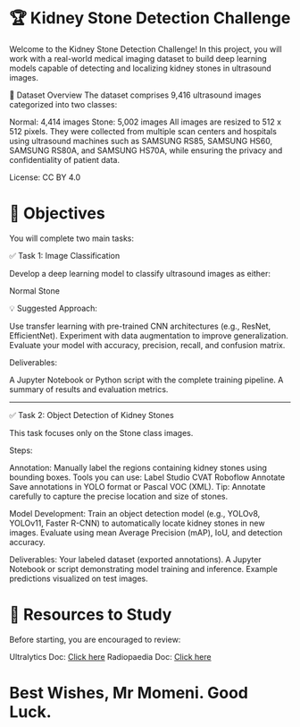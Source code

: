 # 🏆 Kidney Stone Detection Challenge

Welcome to the Kidney Stone Detection Challenge!
In this project, you will work with a real-world medical imaging dataset to build deep learning models capable of detecting and localizing kidney stones in ultrasound images.

📂 Dataset Overview
The dataset comprises 9,416 ultrasound images categorized into two classes:

Normal: 4,414 images
Stone: 5,002 images
All images are resized to 512 x 512 pixels.
They were collected from multiple scan centers and hospitals using ultrasound machines such as SAMSUNG RS85, SAMSUNG HS60, SAMSUNG RS80A, and SAMSUNG HS70A, while ensuring the privacy and confidentiality of patient data.

License: CC BY 4.0

# 🧠 Objectives
You will complete two main tasks:

✅ Task 1: Image Classification

Develop a deep learning model to classify ultrasound images as either:

Normal
Stone

💡 Suggested Approach:

Use transfer learning with pre-trained CNN architectures (e.g., ResNet, EfficientNet).
Experiment with data augmentation to improve generalization.
Evaluate your model with accuracy, precision, recall, and confusion matrix.

Deliverables:

A Jupyter Notebook or Python script with the complete training pipeline.
A summary of results and evaluation metrics.

---------------------------------------------------------------------------------------------------

✅ Task 2: Object Detection of Kidney Stones

This task focuses only on the Stone class images. 

Steps:

Annotation:
Manually label the regions containing kidney stones using bounding boxes.
Tools you can use:
Label Studio
CVAT
Roboflow Annotate
Save annotations in YOLO format or Pascal VOC (XML).
Tip: Annotate carefully to capture the precise location and size of stones.

Model Development:
Train an object detection model (e.g., YOLOv8, YOLOv11, Faster R-CNN) to automatically locate kidney stones in new images.
Evaluate using mean Average Precision (mAP), IoU, and detection accuracy.

Deliverables:
Your labeled dataset (exported annotations).
A Jupyter Notebook or script demonstrating model training and inference.
Example predictions visualized on test images.


# 📘 Resources to Study
Before starting, you are encouraged to review:

Ultralytics Doc: [Click here](https://docs.ultralytics.com)
Radiopaedia Doc: [Click here](https://radiopaedia.org/articles/urolithiasis?lang=us)


# Best Wishes, Mr Momeni. Good Luck.
